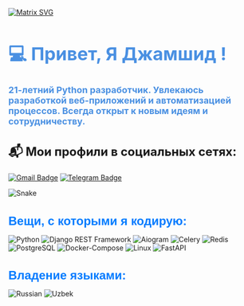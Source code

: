 [![Matrix SVG](https://raw.githubusercontent.com/rodrigograca31/rodrigograca31/master/matrix.svg)](https://www.youtube.com/watch?v=SDkAGkd4NLc)
<h1 style="font-size: 36px; color: #4a90e2;">💻 Привет, Я Джамшид !</h1>

<h2 style="font-size: 18px; color: #4a90e2;">21-летний Python разработчик. Увлекаюсь разработкой веб-приложений и
автоматизацией процессов. Всегда открыт к новым идеям и сотрудничеству.</h2>

<h2 style="font-size: 24px; color: #yellow;">📬 Мои профили в социальных сетях:</h2>

[![Gmail Badge](https://img.shields.io/badge/turgunovjamshid32@gmail.com-c14438?style=social&logo=Gmail&logoColor=red&link=mailto:turgunovjamshid32@gmail.com)](mailto:turgunovjamshid32@gmail.com)
[![Telegram Badge](https://img.shields.io/badge/-@secdeee1-grey?style=flat-square&logo=Telegram&logoColor=white&link=https://telegram.org/@secdeee1)](https://telegram.org/@secdeee1)

![Snake](https://profile-readme-generator.com/assets/snake.svg)

<h3 style="color: #007bff; font-family: Arial, sans-serif; font-size: 24px; margin-bottom: 10px;">Вещи, с которыми я
кодирую:</h3>
<p>
  <img alt="Python" src="https://img.shields.io/badge/-Python-3776AB?style=flat-square&logo=python&logoColor=white" />
  <img alt="Django REST Framework" src="https://img.shields.io/badge/-Django_REST_Framework-092E20?style=flat-square&logo=django&logoColor=white" />
  <img alt="Aiogram" src="https://img.shields.io/badge/-AIOGram-007D9C?style=flat-square&logo=telegram&logoColor=white" />
   <img alt="Celery" src="https://img.shields.io/badge/-Celery-3E3D32?style=flat-square&logo=celery&logoColor=white" />
  <img alt="Redis" src="https://img.shields.io/badge/-Redis-DC382D?style=flat-square&logo=redis&logoColor=white" />
  <img alt="PostgreSQL" src="https://img.shields.io/badge/-PostgreSQL-4169E1?style=flat-square&logo=postgresql&logoColor=white" />
  <img alt="Docker-Compose" src="https://img.shields.io/badge/-Docker_Compose-2496ED?style=flat-square&logo=docker&logoColor=white" />
  <img alt="Linux" src="https://img.shields.io/badge/-Linux-FCC624?style=flat-square&logo=linux&logoColor=black" />
  <img alt="FastAPI" src="https://img.shields.io/badge/-FastAPI-009688?style=flat-square&logo=fastapi&logoColor=white" />
</p>



<h3 style="color: #007bff; font-family: Arial, sans-serif; font-size: 24px; margin-bottom: 10px;">Владение языками:</h3>
<p>
  <img alt="Russian" src="https://img.shields.io/badge/-Russian-blue?style=flat-square&logo=russian&logoColor=white" />
  <img alt="Uzbek" src="https://img.shields.io/badge/-Uzbek-blue?style=flat-square&logo=uzbek&logoColor=white" />
</p>
